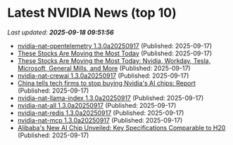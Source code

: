 # Latest NVIDIA News (top 10)
_Last updated: **2025-09-18 09:51:56**_

- [nvidia-nat-opentelemetry 1.3.0a20250917](https://pypi.org/project/nvidia-nat-opentelemetry/1.3.0a20250917/) (Published: 2025-09-17)
- [These Stocks Are Moving the Most Today](https://biztoc.com/x/ed1afcc5e4b83863) (Published: 2025-09-17)
- [These Stocks Are Moving the Most Today: Nvidia, Workday, Tesla, Microsoft, General Mills, and More](https://biztoc.com/x/1456fb93f5662f43) (Published: 2025-09-17)
- [nvidia-nat-crewai 1.3.0a20250917](https://pypi.org/project/nvidia-nat-crewai/1.3.0a20250917/) (Published: 2025-09-17)
- [China tells tech firms to stop buying Nvidia's AI chips: Report](https://www.channelnewsasia.com/east-asia/china-nvidia-ai-chips-tech-firms-stop-buying-ft-5353986) (Published: 2025-09-17)
- [nvidia-nat-llama-index 1.3.0a20250917](https://pypi.org/project/nvidia-nat-llama-index/1.3.0a20250917/) (Published: 2025-09-17)
- [nvidia-nat-all 1.3.0a20250917](https://pypi.org/project/nvidia-nat-all/1.3.0a20250917/) (Published: 2025-09-17)
- [nvidia-nat-redis 1.3.0a20250917](https://pypi.org/project/nvidia-nat-redis/1.3.0a20250917/) (Published: 2025-09-17)
- [nvidia-nat-mcp 1.3.0a20250917](https://pypi.org/project/nvidia-nat-mcp/1.3.0a20250917/) (Published: 2025-09-17)
- [Alibaba's New AI Chip Unveiled: Key Specifications Comparable to H20](https://news.futunn.com/en/post/62202518/alibaba-s-new-ai-chip-unveiled-key-specifications-comparable-to) (Published: 2025-09-17)
